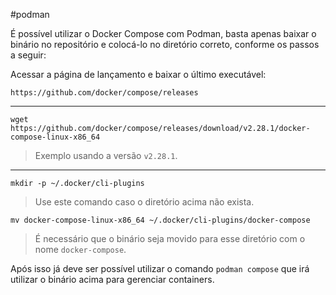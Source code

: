 #podman

É possível utilizar o Docker Compose com Podman, basta apenas baixar o binário no repositório e colocá-lo no diretório correto, conforme os passos a seguir:

Acessar a página de lançamento e baixar o último executável:

```
https://github.com/docker/compose/releases
```
---
```shell
wget https://github.com/docker/compose/releases/download/v2.28.1/docker-compose-linux-x86_64
```
>Exemplo  usando a versão `v2.28.1`.
---

```shell
mkdir -p ~/.docker/cli-plugins
```
>Use este comando caso o diretório acima não exista.

```shell
mv docker-compose-linux-x86_64 ~/.docker/cli-plugins/docker-compose
```
>É necessário que o binário seja movido para esse diretório com o nome `docker-compose`.

Após isso já deve ser possível utilizar o comando `podman compose` que irá utilizar o binário acima para gerenciar containers.
